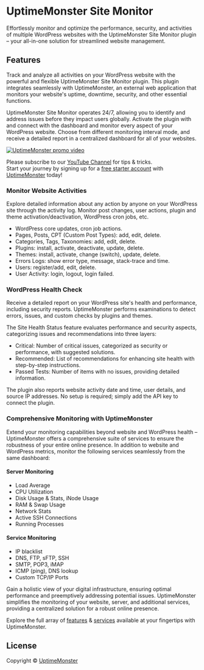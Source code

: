 # UptimeMonster Site Monitor

[//]: # ([![WordPress]&#40;https://img.shields.io/wordpress/v/uptimemonster-site-monitor.svg?label=WordPress&style=flat-square&#41;]&#40;https://wordpress.org/plugins/uptimemonster-site-monitor/&#41;)
[//]: # ([![UptimeMonster Site Monitor Rating]&#40;https://img.shields.io/wordpress/plugin/r/uptimemonster-site-monitor?label=Rating&style=flat-square&#41;]&#40;https://wordpress.org/plugins/uptimemonster-site-monitor/&#41;)
[//]: # ([![UptimeMonster Site Monitor Version]&#40;https://img.shields.io/wordpress/plugin/v/uptimemonster-site-monitor.svg?label=Version&style=flat-square&#41;]&#40;https://wordpress.org/plugins/uptimemonster-site-monitor/&#41;)
[//]: # ([![UptimeMonster Site Monitor Downloads]&#40;https://img.shields.io/wordpress/plugin/dt/uptimemonster-site-monitor?label=Downloads&style=flat-square&#41;]&#40;https://wordpress.org/plugins/uptimemonster-site-monitor/&#41;)
[//]: # (---)

Effortlessly monitor and optimize the performance, security, and activities of multiple WordPress websites with the UptimeMonster Site Monitor plugin – your all-in-one solution for streamlined website management.

## Features

Track and analyze all activities on your WordPress website with the powerful and flexible UptimeMonster Site Monitor plugin.
This plugin integrates seamlessly with UptimeMonster, an external web application that monitors your website's uptime, downtime, security, and other essential functions.

UptimeMonster Site Monitor operates 24/7, allowing you to identify and address issues before they impact users globally.
Activate the plugin with and connect with the dashboard and monitor every aspect of your WordPress website.
Choose from different monitoring interval mode, and receive a detailed report in a centralized dashboard for all of your websites.

[![UptimeMonster promo video](https://img.youtube.com/vi/UTT14RCx84k/hqdefault.jpg)](https://www.youtube.com/watch?v=UTT14RCx84k&ab_channel=UptimeMonster&sub_confirmation=1)

Please subscribe to our [YouTube Channel](https://www.youtube.com/@uptimemonster?sub_confirmation=1) for tips & tricks.
<br>
Start your journey by signing up for a [free starter account](https://uptimemonster.com/product/uptimemonster-yearly-pricing?attribute_pa_packages=starter&variation_id=1171&add-to-cart=1170) with [UptimeMonster](https://uptimemonster.com/product/uptimemonster-yearly-pricing?attribute_pa_packages=starter&variation_id=1171&add-to-cart=1170) today!

### Monitor Website Activities

Explore detailed information about any action by anyone on your WordPress site through the activity log.
Monitor post changes, user actions, plugin and theme activation/deactivation, WordPress cron jobs, etc.

- WordPress core updates, cron job actions.
- Pages, Posts, CPT (Custom Post Types): add, edit, delete.
- Categories, Tags, Taxonomies: add, edit, delete.
- Plugins: install, activate, deactivate, update, delete.
- Themes: install, activate, change (switch), update, delete.
- Errors Logs: show error type, message, stack-trace and time.
- Users: register/add, edit, delete.
- User Activity: login, logout, login failed.

### WordPress Health Check

Receive a detailed report on your WordPress site's health and performance, including security reports.
UptimeMonster performs examinations to detect errors, issues, and custom checks by plugins and themes.

The Site Health Status feature evaluates performance and security aspects, categorizing issues and recommendations into three layers:

- Critical: Number of critical issues, categorized as security or performance, with suggested solutions.
- Recommended: List of recommendations for enhancing site health with step-by-step instructions.
- Passed Tests: Number of items with no issues, providing detailed information.

The plugin also reports website activity date and time, user details, and source IP addresses.
No setup is required; simply add the API key to connect the plugin.

### Comprehensive Monitoring with UptimeMonster

Extend your monitoring capabilities beyond website and WordPress health – UptimeMonster offers a comprehensive suite of services
to ensure the robustness of your entire online presence.
In addition to website and WordPress metrics, monitor the following services seamlessly from the same dashboard:

#### Server Monitoring

- Load Average
- CPU Utilization
- Disk Usage & Stats, iNode Usage
- RAM & Swap Usage
- Network Stats
- Active SSH Connections
- Running Processes

#### Service Monitoring

- IP blacklist
- DNS, FTP, sFTP, SSH
- SMTP, POP3, iMAP
- ICMP (ping), DNS lookup
- Custom TCP/IP Ports

Gain a holistic view of your digital infrastructure, ensuring optimal performance and preemptively addressing potential issues.
UptimeMonster simplifies the monitoring of your website, server, and additional services, providing a centralized solution for a
robust online presence.

Explore the full array of [features](https://uptimemonster.com/features) & [services](https://uptimemonster.com/management-services) available at your fingertips with UptimeMonster.

## License

Copyright &copy; [UptimeMonster](https://uptimemonster.com)
